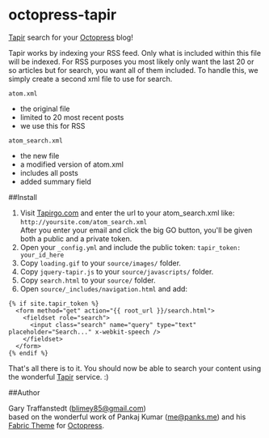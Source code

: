 # octopress-tapir #

[Tapir](http://tapirgo.com/) search for your [Octopress](http://octopress.org/) blog!

Tapir works by indexing your RSS feed. Only what is included within this file will be indexed. For RSS purposes you most
likely only want the last 20 or so articles but for search, you want all of them included. To handle this, we simply
create a second xml file to use for search.

`atom.xml`

* the original file
* limited to 20 most recent posts
* we use this for RSS

`atom_search.xml`

* the new file
* a modified version of atom.xml
* includes all posts
* added summary field

##Install
1. Visit [Tapirgo.com](http://tapirgo.com) and enter the url to your atom_search.xml like:
`http://yoursite.com/atom_search.xml`<br>After you enter your email and click the big GO button, you'll be given both a public and a private token.
2. Open your `_config.yml` and include the public token: `tapir_token: your_id_here`
3. Copy `loading.gif` to your `source/images/` folder.
4. Copy `jquery-tapir.js` to your `source/javascripts/` folder.
5. Copy `search.html` to your `source/` folder.
6. Open `source/_includes/navigation.html` and add:

```
{% if site.tapir_token %}
  <form method="get" action="{{ root_url }}/search.html">
    <fieldset role="search">
      <input class="search" name="query" type="text" placeholder="Search..." x-webkit-speech />
    </fieldset>
  </form>
{% endif %}
```
That's all there is to it. You should now be able to search your content using the wonderful [Tapir](http://tapirgo.com/) service. :)

##Author

Gary Traffanstedt (blimey85@gmail.com)<br>
based on the wonderful work of Pankaj Kumar (me@panks.me) and his [Fabric Theme](https://github.com/panks/fabric) for [Octopress](http://octopress.org/).
